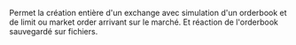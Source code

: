 Permet la création entière d'un exchange avec simulation d'un orderbook et de limit ou market order arrivant sur le marché. Et réaction de l'orderbook sauvegardé sur fichiers.
